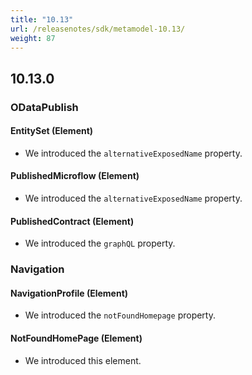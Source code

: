 ```yaml
---
title: "10.13"
url: /releasenotes/sdk/metamodel-10.13/
weight: 87
---
```


## 10.13.0

### ODataPublish

#### EntitySet (Element)
* We introduced the `alternativeExposedName` property. 

#### PublishedMicroflow (Element)
* We introduced the `alternativeExposedName` property. 

#### PublishedContract (Element)
* We introduced the `graphQL` property. 

### Navigation

#### NavigationProfile (Element)
* We introduced the `notFoundHomepage` property. 

#### NotFoundHomePage (Element)
* We introduced this element.
